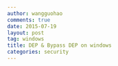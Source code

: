 ```yaml
---
author: wangguohao
comments: true
date: 2015-07-19
layout: post
tag: windows
title: DEP & Bypass DEP on windows
categories: security
---
```

